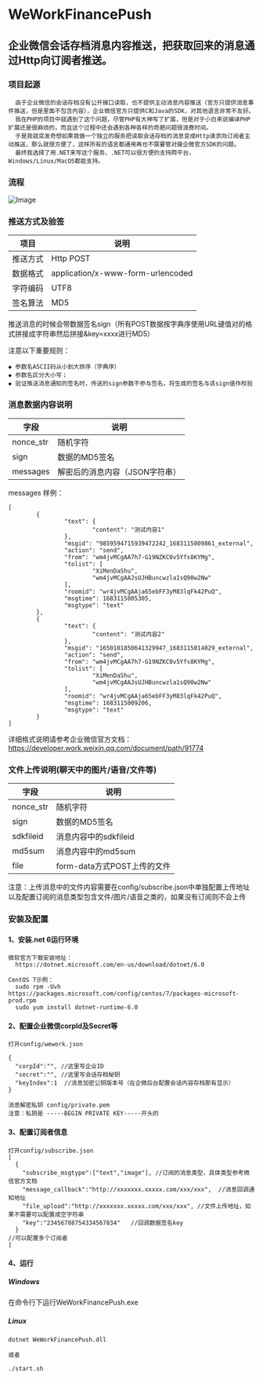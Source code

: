 # WeWorkFinancePush
企业微信会话存档消息内容推送，把获取回来的消息通过Http向订阅者推送。
---

### 项目起源
```
  由于企业微信的会话存档没有公开接口读取，也不提供主动消息内容推送（官方只提供消息事件推送，但是里面不包含内容），企业微信官方只提供C和Java的SDK，对其他语言非常不友好。
  我在PHP的项目中就遇到了这个问题，尽管PHP有大神写了扩展，但是对于小白来说编译PHP扩展还是很麻烦的，而且这个过程中还会遇到各种各样的奇葩问题很浪费时间。
  于是我就突发奇想如果我做一个独立的服务把读取会话存档的消息变成Http请求向订阅者主动推送，那么就很方便了，这样所有的语言都通用再也不需要管对接企微官方SDK的问题。
  最终我选择了用.NET来写这个服务，.NET可以很方便的支持跨平台，Windows/Linux/MacOS都能支持。
```

### 流程
![Image](https://user-images.githubusercontent.com/5276634/241429809-7941b972-6c80-4c72-a1aa-af34dca50ce6.jpg)


### 推送方式及验签
项目 | 说明
---|---
推送方式| Http POST
数据格式 | application/x-www-form-urlencoded
字符编码 | UTF8
签名算法 | MD5

推送消息的时候会带数据签名sign（所有POST数据按字典序使用URL键值对的格式拼接成字符串然后拼接&key=xxxx进行MD5）

注意以下重要规则：

    ◆ 参数名ASCII码从小到大排序（字典序）
    ◆ 参数名区分大小写；
    ◆ 验证推送消息通知的签名时，传送的sign参数不参与签名，将生成的签名与该sign值作校验

### 消息数据内容说明
字段 | 说明
---|---
nonce_str | 随机字符
sign | 数据的MD5签名
messages | 解密后的消息内容（JSON字符串）

messages 样例：
```
[
        {
                "text": {
                        "content": "测试内容1"
                },
                "msgid": "9859594715939472242_1683115009861_external",
                "action": "send",
                "from": "wm4jvMCgAA7h7-G19NZKC0v5Yfs8KYMg",
                "tolist": [
                        "XiMenDaShu",
                        "wm4jvMCgAAJsUJHBuncwzla1sQ90w2Nw"
                ],
                "roomid": "wr4jvMCgAAja65ebFF3yM83lqFk42PuQ",
                "msgtime": 1683115005305,
                "msgtype": "text"
        },
        {
                "text": {
                        "content": "测试内容2"
                },
                "msgid": "1650101850641329947_1683115014029_external",
                "action": "send",
                "from": "wm4jvMCgAA7h7-G19NZKC0v5Yfs8KYMg",
                "tolist": [
                        "XiMenDaShu",
                        "wm4jvMCgAAJsUJHBuncwzla1sQ90w2Nw"
                ],
                "roomid": "wr4jvMCgAAja65ebFF3yM83lqFk42PuQ",
                "msgtime": 1683115009206,
                "msgtype": "text"
        }
]
```
详细格式说明请参考企业微信官方文档：
https://developer.work.weixin.qq.com/document/path/91774

### 文件上传说明(聊天中的图片/语音/文件等)
字段 | 说明
---|---
nonce_str | 随机字符
sign | 数据的MD5签名
sdkfileid | 消息内容中的sdkfileid
md5sum | 消息内容中的md5sum
file | form-data方式POST上传的文件

注意：上传消息中的文件内容需要在config/subscribe.json中单独配置上传地址以及配置订阅的消息类型包含文件/图片/语音之类的，如果没有订阅则不会上传


### 安装及配置
#### 1、安装.net 6运行环境
```  
微软官方下载安装地址： 
  https://dotnet.microsoft.com/en-us/download/dotnet/6.0

CentOS 7示例： 
  sudo rpm -Uvh https://packages.microsoft.com/config/centos/7/packages-microsoft-prod.rpm
  sudo yum install dotnet-runtime-6.0

```

#### 2、配置企业微信corpId及Secret等
```
打开config/wework.json

{
  "corpId":"", //这里写企业ID
  "secret":"", //这里写会话存档秘钥
  "keyIndex":1  //消息加密公钥版本号（在企微后台配置会话内容存档那有显示）
}

消息解密私钥 config/private.pem
注意：私钥是 -----BEGIN PRIVATE KEY-----开头的

```

#### 3、配置订阅者信息
```
打开config/subscribe.json
[
  {
    "subscribe_msgtype":["text","image"], //订阅的消息类型，具体类型参考微信官方文档
    "message_callback":"http://xxxxxxx.xxxxx.com/xxx/xxx",  //消息回调通知地址
    "file_upload":"http://xxxxxxx.xxxxx.com/xxx/xxx", //文件上传地址，如果不需要可以配置成空字符串
    "key":"23456788754334567834"   //回调数据签名key
  }
//可以配置多个订阅者
]
```

#### 4、运行
##### Windows
在命令行下运行WeWorkFinancePush.exe

##### Linux
```
dotnet WeWorkFinancePush.dll

或者

./start.sh 


```
